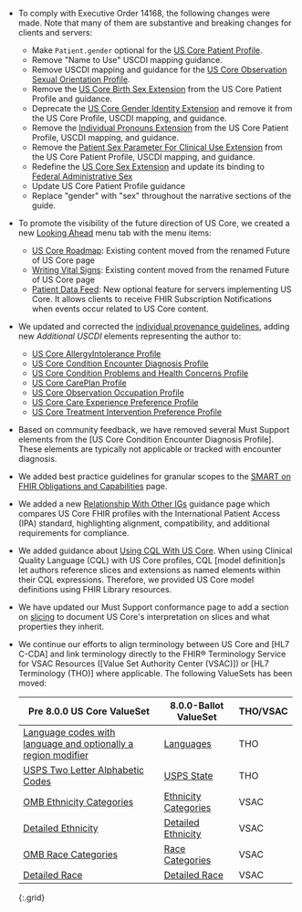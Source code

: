 
- To comply with Executive Order 14168, the following changes were made.  Note that many of them are substantive and breaking changes for clients and servers:
   - Make `Patient.gender` optional for the [US Core Patient Profile](StructureDefinition-us-core-patient.html).
   - Remove "Name to Use" USCDI mapping guidance.
   - Remove USCDI mapping and guidance for the [US Core Observation Sexual Orientation Profile](StructureDefinition-us-core-observation-sexual-orientation.html).
   - Remove the [US Core Birth Sex Extension](StructureDefinition-us-core-birthsex.html) from the US Core Patient Profile and guidance.
   - Deprecate the [US Core Gender Identity Extension](StructureDefinition-us-core-genderIdentity.html) and remove it from the US Core Profile, USCDI mapping, and guidance.
   - Remove the [Individual Pronouns Extension](http://hl7.org/fhir/StructureDefinition/individual-pronouns) from the US Core Patient Profile, USCDI mapping, and guidance.
   - Remove the [Patient Sex Parameter For Clinical Use Extension](http://hl7.org/fhir/StructureDefinition/patient-sexParameterForClinicalUse) from the US Core Patient Profile, USCDI mapping, and guidance.
   - Redefine the [US Core Sex Extension](StructureDefinition-us-core-sex.html) and update its binding to [Federal Administrative Sex](https://vsac.nlm.nih.gov/valueset/2.16.840.1.113762.1.4.1021.121/expansion/Latest)
   - Update US Core Patient Profile guidance
   - Replace "gender" with "sex" throughout the narrative sections of the guide.
- To promote the visibility of the future direction of US Core, we created a new [Looking Ahead](looking-ahead.html) menu tab with the menu items:
  - [US Core Roadmap](us-core-roadmap.html): Existing content moved from the renamed Future of US Core page
   - [Writing Vital Signs](writing-vital-signs.html): Existing content moved from the renamed Future of US Core page
   - [Patient Data Feed](patient-data-feed.html): New optional feature for servers implementing US Core. It allows clients to receive FHIR Subscription Notifications when events occur related to US Core content.
- We updated and corrected the [individual provenance guidelines](basic-provenance.html#individual-level-provenance), adding new *Additional USCDI* elements representing the author to:
  -  [US Core AllergyIntolerance Profile](StructureDefinition-us-core-allergyintolerance.html)
  -  [US Core Condition Encounter Diagnosis Profile](StructureDefinition-us-core-condition-encounter-diagnosis.html)
  -  [US Core Condition Problems and Health Concerns Profile](StructureDefinition-us-core-condition-problems-health-concerns.html)
  -  [US Core CarePlan Profile](StructureDefinition-us-core-careplan.html)
  -  [US Core Observation Occupation Profile](StructureDefinition-us-core-observation-occupation.html)
  -  [US Core Care Experience Preference Profile](StructureDefinition-us-core-care-experience-preference.html)
  -  [US Core Treatment Intervention Preference Profile](StructureDefinition-us-core-treatment-intervention-preference.html)
- Based on community feedback, we have removed several Must Support elements from the [US Core Condition Encounter Diagnosis Profile]. These elements are typically not applicable or tracked with encounter diagnosis.
-  We added best practice guidelines for granular scopes to the [SMART on FHIR Obligations and Capabilities](scopes.html#best-practices) page.
-  We added a new [Relationship With Other IGs](relationship-with-other-igs.html) guidance page which compares US Core FHIR profiles with the International Patient Access (IPA) standard, highlighting alignment, compatibility, and additional requirements for compliance.
-  We added guidance about [Using CQL With US Core](general-guidance.html#using-cql-with-us-core). When using Clinical Quality Language (CQL) with US Core profiles, CQL [model definition]s let authors reference slices and extensions as named elements within their CQL expressions. Therefore, we provided US Core model definitions using FHIR Library resources.
- We have updated our Must Support conformance page to add a section on [slicing](must-support.html#must-support---slices) to document US Core's interpretation on slices and what properties they inherit.
- We continue our efforts to align terminology between US Core and [HL7 C-CDA] and link terminology directly to the FHIR® Terminology Service for VSAC Resources ([Value Set Authority Center (VSAC)]) or [HL7 Terminology (THO)] where applicable.  The following ValueSets has been moved:
  
   |Pre 8.0.0 US Core ValueSet|8.0.0-Ballot ValueSet|THO/VSAC|
   |---|---|---|
   | [Language codes with language and optionally a region modifier](https://hl7.org/fhir/us/core/STU7/ValueSet-simple-language.html)|[Languages](http://terminology.hl7.org/ValueSet/Languages)|THO|
   | [USPS Two Letter Alphabetic Codes](https://hl7.org/fhir/us/core/STU7/ValueSet-us-core-usps-state.html)|[USPS State](http://terminology.hl7.org/ValueSet/USPS-State)|THO|
   |[OMB Ethnicity Categories](https://hl7.org/fhir/us/core/STU7/ValueSet-omb-ethnicity-category.html)|[Ethnicity Categories](https://vsac.nlm.nih.gov/valueset/2.16.840.1.113883.4.642.40.2.48.3/expansion) |VSAC
   |[Detailed Ethnicity](https://hl7.org/fhir/us/core/STU7/ValueSet-detailed-ethnicity.html)|[Detailed Ethnicity](https://vsac.nlm.nih.gov/valueset/2.16.840.1.113883.4.642.40.2.48.1/expansion)|VSAC
   |[OMB Race Categories](https://hl7.org/fhir/us/core/STU7/ValueSet-omb-race-category.html)|[Race Categories](https://vsac.nlm.nih.gov/valueset/2.16.840.1.113883.4.642.2.575/expansion)|VSAC
   |[Detailed Race](https://hl7.org/fhir/us/core/STU7/ValueSet-detailed-race.html)|[Detailed Race](https://vsac.nlm.nih.gov/valueset/2.16.840.1.113762.1.4.1267.25/expansion)|VSAC
   {:.grid}